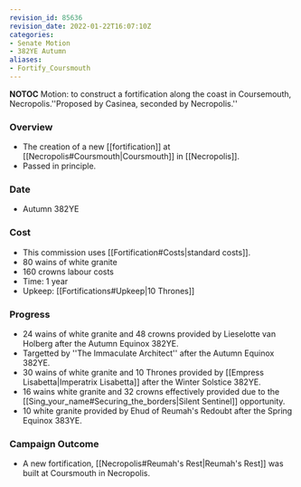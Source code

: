 ```yaml
---
revision_id: 85636
revision_date: 2022-01-22T16:07:10Z
categories:
- Senate Motion
- 382YE Autumn
aliases:
- Fortify_Coursmouth
---
```



__NOTOC__
Motion: to construct a fortification along the coast in Coursemouth, Necropolis.''Proposed by Casinea, seconded by Necropolis.'' 
### Overview
* The creation of a new [[fortification]] at [[Necropolis#Coursmouth|Coursmouth]] in [[Necropolis]].
* Passed in principle.

### Date
* Autumn 382YE
### Cost
* This commission uses [[Fortification#Costs|standard costs]].
* 80 wains of white granite
* 160 crowns labour costs
* Time: 1 year
* Upkeep: [[Fortifications#Upkeep|10 Thrones]]

### Progress
* 24 wains of white granite and 48 crowns provided by Lieselotte van Holberg after the Autumn Equinox 382YE.
* Targetted by ''The Immaculate Architect'' after the Autumn Equinox 382YE.
* 30 wains of white granite and 10 Thrones provided by [[Empress Lisabetta|Imperatrix Lisabetta]] after the Winter Solstice 382YE.
* 16 wains white granite and 32 crowns effectively provided due to the [[Sing_your_name#Securing_the_borders|Silent Sentinel]] opportunity.
* 10 white granite provided by Ehud of Reumah's Redoubt after the Spring Equinox 383YE.

### Campaign Outcome
* A new fortification, [[Necropolis#Reumah's Rest|Reumah's Rest]] was built at Coursmouth in Necropolis.